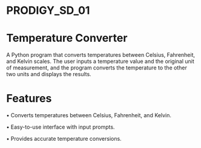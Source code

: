 # PRODIGY_SD_01
# Temperature Converter

A Python program that converts temperatures between Celsius, Fahrenheit, and Kelvin scales. The user inputs a temperature value and the original unit of measurement, and the program converts the temperature to the other two units and displays the results.

# Features

• Converts temperatures between Celsius, Fahrenheit, and Kelvin.

• Easy-to-use interface with input prompts.

• Provides accurate temperature conversions.
